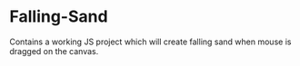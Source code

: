 # Falling-Sand
Contains a working JS project which will create falling sand when mouse is dragged on the canvas.
